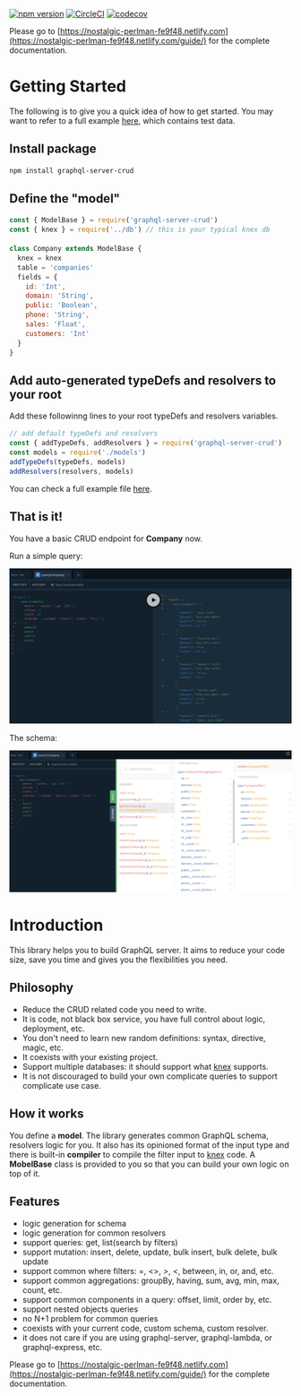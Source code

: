[![npm version](https://badge.fury.io/js/graphql-server-crud.svg)](https://www.npmjs.com/package/graphql-server-crud)
[![CircleCI](https://circleci.com/gh/charlie0077/graphql-server-crud.svg?style=shield)](https://circleci.com/gh/charlie0077/graphql-server-crud)
[![codecov](https://codecov.io/gh/charlie0077/graphql-server-crud/branch/master/graph/badge.svg)](https://codecov.io/gh/charlie0077/graphql-server-crud)

Please go to [https://nostalgic-perlman-fe9f48.netlify.com](https://nostalgic-perlman-fe9f48.netlify.com/guide/) for the complete documentation.

# Getting Started

The following is to give you a quick idea of how to get started. You may want to refer to a full example [here](https://github.com/charlie0077/graphql-server-crud/blob/master/example), which contains test data.

## Install package
``` sh
npm install graphql-server-crud
```
## Define the "model"
```js
const { ModelBase } = require('graphql-server-crud')
const { knex } = require('../db') // this is your typical knex db

class Company extends ModelBase {
  knex = knex
  table = 'companies'
  fields = {
    id: 'Int',
    domain: 'String',
    public: 'Boolean',
    phone: 'String',
    sales: 'Float',
    customers: 'Int'
  }
}
```


## Add auto-generated typeDefs and resolvers to your root
Add these followinng lines to your root typeDefs and resolvers variables.

``` js
// add default typeDefs and resolvers
const { addTypeDefs, addResolvers } = require('graphql-server-crud')
const models = require('./models')
addTypeDefs(typeDefs, models)
addResolvers(resolvers, models)
```

You can check a full example file [here](https://github.com/charlie0077/graphql-server-crud/blob/master/example/server.js). 

## That is it!
You have a basic CRUD endpoint for **Company** now.

Run a simple query:

![Query](https://github.com/charlie0077/graphql-server-crud/blob/master/docs/.vuepress/public/guide-getting-started-1.png?raw=true)

The schema:

![Schema](https://github.com/charlie0077/graphql-server-crud/blob/master/docs/.vuepress/public/guide-getting-started-2.png?raw=true)

# Introduction
This library helps you to build GraphQL server. It aims to reduce your code size, save you time and gives you the flexibilities you need.

## Philosophy
* Reduce the CRUD related code you need to write.
* It is code, not black box service, you have full control about logic, deployment, etc.
* You don't need to learn new random definitions: syntax, directive, magic, etc.
* It coexists with your existing project.
* Support multiple databases: it should support what [knex](http://knexjs.org/) supports.
* It is not discouraged to build your own complicate queries to support complicate use case.

## How it works
You define a **model**. The library generates common GraphQL schema, resolvers logic for you. It also has its opinioned format of the input type and there is built-in **compiler** to compile the filter input to [knex](http://knexjs.org/) code. A **MobelBase** class is provided to you so that you can build your own logic on top of it. 

## Features
* logic generation for schema
* logic generation for common resolvers
* support queries: get, list(search by filters)
* support mutation: insert, delete, update, bulk insert, bulk delete, bulk update
* support common where filters: =, <>, >, <, between, in, or, and, etc.
* support common aggregations: groupBy, having, sum, avg, min, max, count, etc.
* support common components in a query: offset, limit, order by, etc.
* support nested objects queries
* no N+1 problem for common queries
* coexists with your current code, custom schema, custom resolver.
* it does not care if you are using graphql-server, graphql-lambda, or graphql-express, etc.


Please go to [https://nostalgic-perlman-fe9f48.netlify.com](https://nostalgic-perlman-fe9f48.netlify.com/guide/) for the complete documentation.
